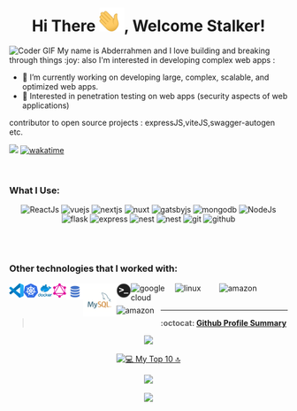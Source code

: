 
<h1 align="center">Hi There <img width="45" src="waving_hand.gif" alt="hand" />, Welcome Stalker! </h1>
<img src="https://media.giphy.com/media/SWoSkN6DxTszqIKEqv/giphy.gif" alt="Coder GIF" width="500">
 My name is Abderrahmen and I love building and breaking through things :joy: also I'm interested in developing complex web apps :

- 🔭 I’m currently working on developing large, complex, scalable, and optimized web apps.
- 🌱 Interested in penetration testing on web apps (security aspects of web applications)

contributor to open source projects : 
expressJS,viteJS,swagger-autogen etc.

![](https://komarev.com/ghpvc/?username=abderrahmenla&style=flat&label=PROFILE+VIEWS&color=blue)
[![wakatime](https://wakatime.com/badge/user/172e284f-24fd-4afd-961d-6c8734d5d5dc.svg)](https://wakatime.com/@172e284f-24fd-4afd-961d-6c8734d5d5dc)


<br />

### What I Use:
<p align="center">

  <img src="https://www.vectorlogo.zone/logos/reactjs/reactjs-icon.svg" alt="ReactJs" width="40" height="40"/>
  <img src="https://www.vectorlogo.zone/logos/vuejs/vuejs-icon.svg" alt="vuejs" width="40" height="40"/>
  <img src="https://www.vectorlogo.zone/logos/nextjs/nextjs-icon.svg" alt="nextjs" width="40" height="40"/>  
  <img src="https://www.vectorlogo.zone/logos/nuxtjs/nuxtjs-icon.svg" alt="nuxt" width="40" height="40"/> 
  <img src="https://www.vectorlogo.zone/logos/gatsbyjs/gatsbyjs-icon.svg" alt="gatsbyjs" width="40" height="40"/>
  <img src="https://www.vectorlogo.zone/logos/mongodb/mongodb-icon.svg" alt="mongodb" width="40" height="40"/>
  <img src="https://www.vectorlogo.zone/logos/nodejs/nodejs-ar21~bgwhite.svg" alt="NodeJs" width="80" height="40"/>
  <img src="https://www.vectorlogo.zone/logos/palletsprojects_flask/palletsprojects_flask-icon~v2.svg" alt="flask" width="40" height="40"/>
  <img src="https://www.vectorlogo.zone/logos/expressjs/expressjs-ar21~bgwhite.svg" alt="express" width="60" height="40"/> 
  <img src="https://www.vectorlogo.zone/logos/nestjs/nestjs-ar21~bgwhite.svg" alt="nest" width="80" height="40"/> 
  <img src="https://upload.wikimedia.org/wikipedia/commons/thumb/4/4c/Typescript_logo_2020.svg/512px-Typescript_logo_2020.svg.png?20221110153201" alt="nest" width="40" height="40"/> 
  <img src="https://www.vectorlogo.zone/logos/git-scm/git-scm-icon.svg" alt="git" width="40" height="40"/> 
  <img src="https://www.vectorlogo.zone/logos/github/github-tile.svg" alt="github" width="40" height="40"/> 
 </p>

<br/>
<br/>

### Other technologies that I worked with:

<img align="left" alt="Visual Studio Code" width="26px" src="https://raw.githubusercontent.com/github/explore/80688e429a7d4ef2fca1e82350fe8e3517d3494d/topics/visual-studio-code/visual-studio-code.png" />
<img align="left" alt="kubenetes" width="26px" src="https://raw.githubusercontent.com/github/explore/80688e429a7d4ef2fca1e82350fe8e3517d3494d/topics/kubernetes/kubernetes.png" />
<img align="left" alt="docker" width="26px" src="https://raw.githubusercontent.com/github/explore/80688e429a7d4ef2fca1e82350fe8e3517d3494d/topics/docker/docker.png" />
<img align="left" alt="GraphQL" width="26px" src="https://raw.githubusercontent.com/github/explore/80688e429a7d4ef2fca1e82350fe8e3517d3494d/topics/graphql/graphql.png" />
<img align="left" alt="SQL" width="30px" src="https://raw.githubusercontent.com/github/explore/80688e429a7d4ef2fca1e82350fe8e3517d3494d/topics/sql/sql.png" />
<img align="left" alt="MySQL" width="60px" src="https://raw.githubusercontent.com/github/explore/80688e429a7d4ef2fca1e82350fe8e3517d3494d/topics/mysql/mysql.png" />
<img align="left" alt="Terminal" width="26px" src="https://raw.githubusercontent.com/github/explore/80688e429a7d4ef2fca1e82350fe8e3517d3494d/topics/terminal/terminal.png" />
<img align="left" src="https://www.vectorlogo.zone/logos/google_cloud/google_cloud-ar21~bgwhite.svg" alt="google cloud" width="80" height="40"/> 
<img align="left" src="https://www.vectorlogo.zone/logos/linux/linux-icon.svg" alt="linux" width="80" height="40"/> 
<img align="left" src="https://www.vectorlogo.zone/logos/amazon_aws/amazon_aws-ar21~bgwhite.svg" alt="amazon" width="80" height="40"/> 
<img align="left" src="https://www.vectorlogo.zone/logos/gitlab/gitlab-ar21~bgwhite.svg" alt="amazon" width="80" height="40"/> 


<br />
<br />

---

> **:octocat: [Github Profile Summary](https://profile-summary-for-github.com/user/abderrahmenla)**

<p align="center" >
  <a href="https://github-readme-streak-stats.herokuapp.com?user=abderrahmenla&theme=tokyonight_duo">
  <img src="https://github-readme-streak-stats.herokuapp.com?user=abderrahmenla&theme=tokyonight_duo" />
</a>
</p>

<p align="center" >
<a href="https://wakatime.com/@armageddon" target="\_blank">
    <img src="https://github-readme-stats.vercel.app/api/wakatime?username=armageddon&v=2&langs_count=10&custom_title=%F0%9F%92%BB%20My%20Top%2010%20%F0%9F%94%9D&theme=nightowl&count_private=true&count_private=true&border_radius=15&border_color=#212121%22%20alt=%22%F0%9F%92%BB%20My%20Top%2010%20%F0%9F%94%9D" alt="💻 My Top 10 🔝" />
</p>

<p align="center" >
<a href="https://github-readme-stats.vercel.app/api?username=armageddon&count_private=true&show_icons=true&theme=nightowl&include_all_commits=true&langs_count=10&border_radius=15&border_color=#212121">
    <img src="https://github-readme-stats.vercel.app/api?username=armageddon&count_private=true&show_icons=true&theme=nightowl&include_all_commits=true&langs_count=10&border_radius=15&border_color=#212121" />
  </a>
</p>

<p align="center">
<a href="https://github-readme-stats.vercel.app/api/top-langs/?username=armageddon&layout=compact&langs_count=20&hide=Mako&theme=nightowl&count_private=true&border_radius=15&border_color=#212121">
  <img  src="https://github-readme-stats.vercel.app/api/top-langs/?username=armageddon&layout=compact&langs_count=20&hide=Mako&theme=nightowl&count_private=true&border_radius=15&border_color=#212121" />
</a>
</p>

<!--
**Abderrahmenla/Abderrahmenla** is a ✨ _special_ ✨ repository because its `README.md` (this file) appears on your GitHub profile.

